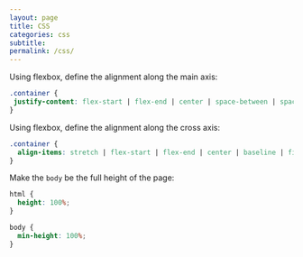 ```yaml
---
layout: page
title: CSS
categories: css
subtitle:
permalink: /css/
---
```


Using flexbox, define the alignment along the main axis:

 ```css
.container {
  justify-content: flex-start | flex-end | center | space-between | space-around | space-evenly | start | end | left | right ... + safe | unsafe;
}
 ```

 Using flexbox, define the alignment along the cross axis:

```css
.container {
  align-items: stretch | flex-start | flex-end | center | baseline | first baseline | last baseline | start | end | self-start | self-end + ... safe | unsafe;
}
```

Make the <code class="language-html">body</code> be the full height of the page:

```css
html {
  height: 100%;
}

body {
  min-height: 100%;
}
```
